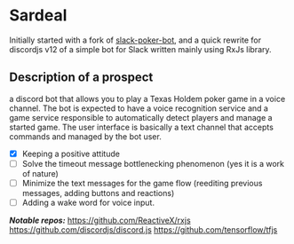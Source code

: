 # Sardeal
Initially started with a fork of [slack-poker-bot](https://github.com/CharlieHess/slack-poker-bot), and a quick rewrite for discordjs v12 of a simple bot for Slack written mainly using RxJs library.

## Description of a prospect
a discord bot that allows you to play a Texas Holdem poker game in a voice channel. The bot is expected to have a voice recognition service and a game service responsible to automatically detect players and manage a started game. The user interface is basically a text channel that accepts commands and managed by the bot user.

- [x] Keeping a positive attitude
- [ ] Solve the timeout message bottlenecking phenomenon (yes it is a work of nature)
- [ ] Minimize the text messages for the game flow (reediting previous messages, adding buttons and reactions)
- [ ] Adding a wake word for voice input.

***Notable repos:***
 https://github.com/ReactiveX/rxjs
 https://github.com/discordjs/discord.js
 https://github.com/tensorflow/tfjs
